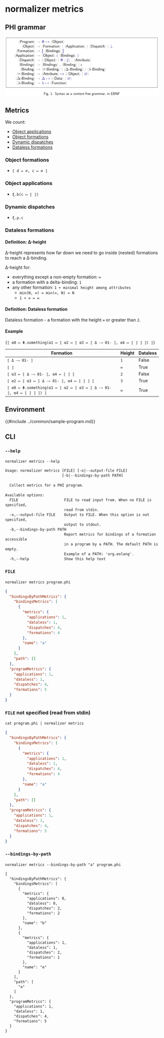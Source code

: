 # normalizer metrics

## PHI grammar

![phi-grammar](../media/phi-grammar.png)

## Metrics

We count:

- [Object applications](#object-applications)
- [Object formations](#object-formations)
- [Dynamic dispatches](#dynamic-dispatches)
- [Dataless formations](#dataless-formations)

### Object formations

- `⟦ d ↦ ∅, c ↦ ∅ ⟧`

### Object applications

- `ξ.b(c ↦ ⟦ ⟧)`

### Dynamic dispatches

- `ξ.ρ.c`

### Dataless formations

#### Definition: Δ-height

Δ-height represents how far down we need to go inside (nested) formations to reach a Δ-binding.

Δ-height for:

- everything except a non-empty formation: `∞`
- a formation with a delta-binding: `1`
- any other formation: `1 + minimal height among attributes`
  - `min(N, ∞) = min(∞, N) = N`
  - `1 + ∞ = ∞`

#### Definition: Dataless formation

Dataless formation - a formation with the height `∞` or greater than `2`.

#### Example

`{⟦ α0 ↦ Φ.something(α1 ↦ ⟦ α2 ↦ ⟦ α3 ↦ ⟦ Δ ⤍ 01- ⟧, α4 ↦ ⟦ ⟧ ⟧ ⟧) ⟧}`

| Formation                                                                       | Height | Dataless |
| ------------------------------------------------------------------------------- | ------ | -------- |
| `⟦ Δ ⤍ 01- ⟧`                                                                   | `1`    | False    |
| `⟦ ⟧`                                                                           | `∞`    | True     |
| `⟦ α3 ↦ ⟦ Δ ⤍ 01- ⟧, α4 ↦ ⟦ ⟧ ⟧`                                                | `2`    | False    |
| `⟦ α2 ↦ ⟦ α3 ↦ ⟦ Δ ⤍ 01- ⟧, α4 ↦ ⟦ ⟧ ⟧ ⟧`                                       | `3`    | True     |
| `⟦ α0 ↦ Φ.something(α1 ↦ ⟦ α2 ↦ ⟦ α3 ↦ ⟦ Δ ⤍ 01- ⟧, α4 ↦ ⟦ ⟧ ⟧ ⟧) ⟧`            | `∞`    | True     |

## Environment

{{#include ../common/sample-program.md}}

## CLI

### `--help`

```$ as console
normalizer metrics --help
```

```console
Usage: normalizer metrics [FILE] [-o|--output-file FILE]
                          [-b|--bindings-by-path PATH]

  Collect metrics for a PHI program.

Available options:
  FILE                     FILE to read input from. When no FILE is specified,
                           read from stdin.
  -o,--output-file FILE    Output to FILE. When this option is not specified,
                           output to stdout.
  -b,--bindings-by-path PATH
                           Report metrics for bindings of a formation accessible
                           in a program by a PATH. The default PATH is empty.
                           Example of a PATH: 'org.eolang'.
  -h,--help                Show this help text
```

### `FILE`

```$ as json
normalizer metrics program.phi
```

```json
{
  "bindingsByPathMetrics": {
    "bindingsMetrics": [
      {
        "metrics": {
          "applications": 1,
          "dataless": 1,
          "dispatches": 4,
          "formations": 4
        },
        "name": "a"
      }
    ],
    "path": []
  },
  "programMetrics": {
    "applications": 1,
    "dataless": 1,
    "dispatches": 4,
    "formations": 5
  }
}
```

### `FILE` not specified (read from stdin)

```$ as json
cat program.phi | normalizer metrics
```

```json
{
  "bindingsByPathMetrics": {
    "bindingsMetrics": [
      {
        "metrics": {
          "applications": 1,
          "dataless": 1,
          "dispatches": 4,
          "formations": 4
        },
        "name": "a"
      }
    ],
    "path": []
  },
  "programMetrics": {
    "applications": 1,
    "dataless": 1,
    "dispatches": 4,
    "formations": 5
  }
}
```

### `--bindings-by-path`

```$ as console
normalizer metrics --bindings-by-path "a" program.phi
```

```console
{
  "bindingsByPathMetrics": {
    "bindingsMetrics": [
      {
        "metrics": {
          "applications": 0,
          "dataless": 0,
          "dispatches": 2,
          "formations": 2
        },
        "name": "b"
      },
      {
        "metrics": {
          "applications": 1,
          "dataless": 1,
          "dispatches": 2,
          "formations": 1
        },
        "name": "e"
      }
    ],
    "path": [
      "a"
    ]
  },
  "programMetrics": {
    "applications": 1,
    "dataless": 1,
    "dispatches": 4,
    "formations": 5
  }
}
```
